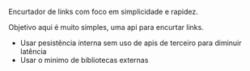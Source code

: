 Encurtador de links com foco em simplicidade e rapidez.

Objetivo aqui é muito simples, uma api para encurtar links.

- Usar pesistência interna sem uso de apis de terceiro para diminuir latência
- Usar o minimo de bibliotecas externas
